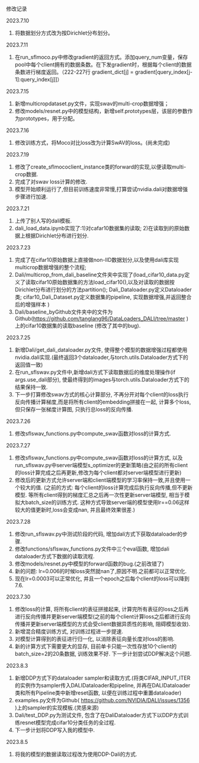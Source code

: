 修改记录

2023.7.10
1. 将数据划分方式改为按Dirichlet分布划分。

2023.7.11
1. 在run_sflmoco.py中修改gradient的返回方式。添加query_num变量，保存pool中每个client拥有的数据条数。在下发gradient时，根据每个client的数据条数进行梯度返回。（222-227行  gradient_dict[j] = gradient[query_index[j-1]:query_index[j]]）

2023.7.15
1. 新增multicropdataset.py文件，实现swav的multi-crop数据增强；
2. 修改models/resnet.py中的模型结构，新增self.prototypes层，该层的参数作为prototypes，用于分配。

2023.7.16
1. 修改训练方式，将Moco对比loss改为计算SwAV的loss。(尚未完成)

2023.7.19
1. 修改了create_sflmococlient_instance类的forward的实现,以便读取multi-crop数据.
2. 完成了对swav loss计算的修改.
3. 模型开始顺利运行了,但目前训练速度非常慢,打算尝试nvidia.dali对数据增强步骤进行加速.

2023.7.21
1. 上传了别人写的dali模板.
2. dali_load_data.ipynb实现了:1)对cafar10数据集的读取; 2)在读取到的原始数据上根据Dirichlet分布进行划分.

2023.7.23
1. 完成了在cifar10原始数据上直接做non-IID数据划分,以及使用dali库实现multicrop数据增强的整个流程;
2. Dali/multicrop_from_dali_baseline文件夹中实现了(load_cifar10_data.py定义了读取cifar10原始数据集的方法load_cifar10(),以及对读取的数据按Dirichlet分布进行划分的方法partition(); Dali_Dataloader.py定义Dataloader类; cifar10_Dali_Dataset.py定义数据集的pipeline, 实现数据增强,并返回整合后的增强样本 )
3. Dali/baseline_byGithub文件夹中的文件为Github(https://github.com/tanglang96/DataLoaders_DALI/tree/master )上的cifar10数据集的读取baseline (修改了其中的bug).

2023.7.25
1. 新增Dali/get_dali_dataloader.py文件, 使得整个模型的数据增强过程都使用nvidia.dali实现.(最终返回3个dataloader,与torch.utils.Dataloader方式下的返回值一致)
2. 在run_sflswav.py文件中,新增dali方式下读取数据后的维度处理操作(if args.use_dali部分), 使最终得到的images与torch.utils.Dataloader方式下的结果保持一致.
3. 下一步打算修改swav方式的核心计算部分, 不再分开对每个client的loss执行反向传播计算梯度,而是将所有client的embedding拼接在一起, 计算多个loss, 但只保存一张梯度计算图, 只执行总loss的反向传播.

2023.7.26
1. 修改sflswav_functions.py中compute_swav函数对loss的计算方式.

2023.7.27
1. 修改sflswav_functions.py中compute_swav函数对loss的计算方式, 以及run_sflswav.py中server端模型s_optimizer的更新策略(由之前的所有client的loss计算完成之后再更新,修改为每个client都对server端模型进行更新)
2. 修改后的更新方式允许server端和client端模型的学习率保持一致,并且使用一个较大的值. (之前的方式: 每个client的loss计算完成后执行反向传播,但不更新模型. 等所有client得到的梯度汇总之后再一次性更新server端模型, 相当于模拟大batch_size的训练方式. 这种方式导致server端的模型使用lr==0.06这样较大的值更新时,loss会变成nan, 并且最终效果很差.)

2023.7.28
1. 修改run_sflswav.py中测试阶段的代码, 增加dali方式下获取dataloader的步骤.
2. 修改functions/sflswav_functions.py文件中三个eval函数, 增加dali dataloader方式下数据的读取流程.
3. 修改models/resnet.py中模型的forward函数的bug.(之前改错了)
4. 新的问题: lr=0.006的时候loss突然就nan了,原因不明.之前都可以正常优化. 
5. 现在lr=0.0003可以正常优化, 并且一个epoch之后每个client的loss可以降到7.6.

2023.7.30
1. 修改loss的计算, 将所有client的表征拼接起来, 计算完所有表征的loss之后再进行反向传播并更新server端模型(之前的每个client计算loss之后都进行反向传播并更新server端模型的方式会受client数据异质性的影响, 阻碍模型收敛). 
2. 新增混合精度训练方式, 对训练过程进一步提速.
3. 对模型计算得到的表征进行归一化, 以消除表征向量长度对loss的影响.
4. 新的计算方式下需要更大的显存, 目前单卡只能一次性存放10个client的batch_size=2的20条数据, 训练效果不好. 下一步计划尝试DDP解决这个问题.

2023.8.3
1. 新增DDP方式下的dataloader sampler和读取方式.(将类CIFAR_INPUT_ITER的实例作为sampler传入DALIDataloader和pipeline, 并再在DALIDataloader类和所有Pipeline类中新增reset函数, 以便在训练过程中重置dataloader)
2. examples.py文件为Github( https://github.com/NVIDIA/DALI/issues/1356 )上的sampler的实现模板.(灵感来源)
3. Dali/test_DDP.py为测试文件, 包含了在DaliDataloader方式下以DDP方式训练resnet模型完成cifar10分类任务的全过程. 
4. 下一步计划将DDP写入我的模型中.

2023.8.5
1. 将我的模型的数据读取过程改为使用DDP-Dali的方式.
